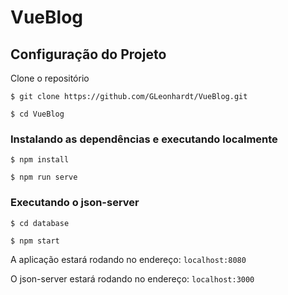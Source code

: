 # VueBlog

## Configuração do Projeto
Clone o repositório

```
$ git clone https://github.com/GLeonhardt/VueBlog.git

$ cd VueBlog
```

### Instalando as dependências e executando localmente

```
$ npm install

$ npm run serve
```

### Executando o json-server
```
$ cd database

$ npm start
```

A aplicação estará rodando no endereço: `localhost:8080` 

O json-server estará rodando no endereço: `localhost:3000`
